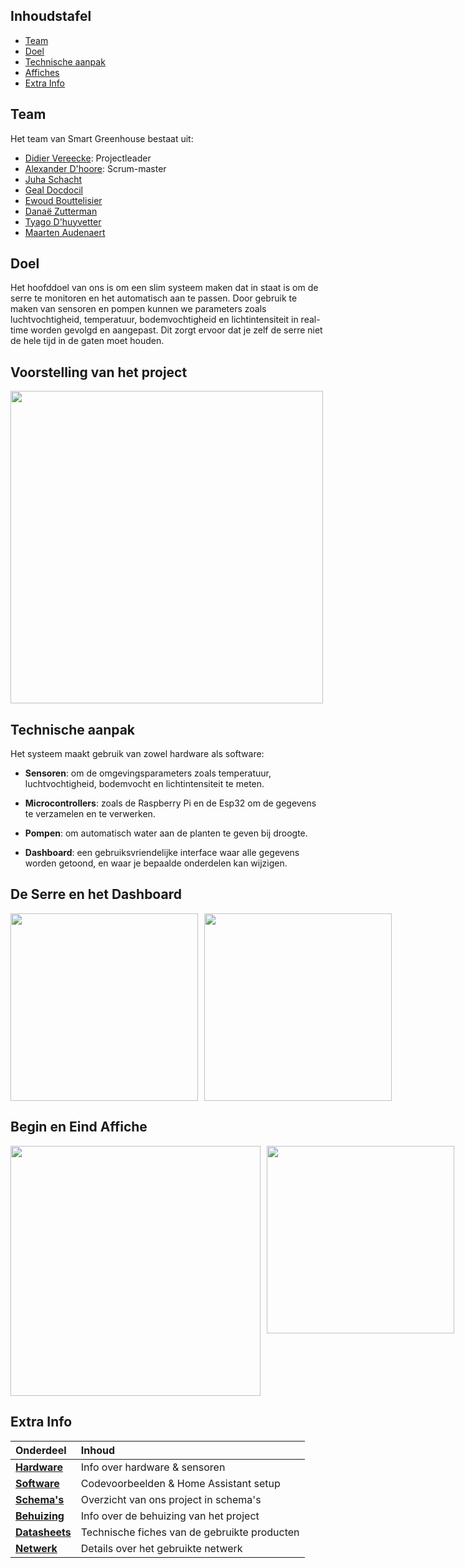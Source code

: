 ## Inhoudstafel
- [Team](#Team)
- [Doel](#Doel)
- [Technische aanpak](#Technische-aanpak)
- [Affiches](#Begin-en-Eind-Affiche)
- [Extra Info](#Extra-Info)



## Team
Het team van Smart Greenhouse bestaat uit:
- [Didier Vereecke](https://github.com/MrI2C): Projectleader
- [Alexander D'hoore](https://github.com/AlexanderDhoore): Scrum-master
- [Juha Schacht](https://github.com/Jschacht06)
- [Geal Docdocil](https://github.com/Gdoc141)
- [Ewoud Bouttelisier](https://github.com/EwoudBoutje)
- [Danaë Zutterman](https://github.com/Danaezutterman)
- [Tyago D'huyvetter](https://github.com/TyagoD)
- [Maarten Audenaert](https://github.com/MaartenAudenaert)

## Doel
  Het hoofddoel van ons is om een slim systeem maken dat in staat is om de serre te monitoren en het automatisch aan te passen.
  Door gebruik te maken van sensoren en pompen kunnen we parameters zoals luchtvochtigheid, temperatuur, bodemvochtigheid en lichtintensiteit in real-time worden gevolgd en aangepast.
  Dit zorgt ervoor dat je zelf de serre niet de hele tijd in de gaten moet houden.

## Voorstelling van het project
 <img src="https://github.com/user-attachments/assets/884ad572-81ab-4c8f-9c20-52b59f5506f5" height="500">




## Technische aanpak
Het systeem maakt gebruik van zowel hardware als software:

- **Sensoren**: om de omgevingsparameters zoals temperatuur, luchtvochtigheid, bodemvocht en lichtintensiteit te meten.
  
- **Microcontrollers**: zoals de Raspberry Pi en de Esp32 om de gegevens te verzamelen en te verwerken.

- **Pompen**: om automatisch water aan de planten te geven bij droogte.

- **Dashboard**: een gebruiksvriendelijke interface waar alle gegevens worden getoond, en waar je bepaalde onderdelen kan wijzigen.

## De Serre en het Dashboard

<div style="display: flex; gap: 10px;">
   <img src="https://github.com/user-attachments/assets/ed7a53dc-a937-4934-b67c-e634f356960d" height="300">
    <img src="https://github.com/user-attachments/assets/dbd9272b-95d0-4c99-98ac-92034b409ac7" height="300">
</div>



## Begin en Eind Affiche

<div style="display: flex; gap: 10px;">
   <img src="https://github.com/user-attachments/assets/34eaa290-13ab-4389-9311-ffae79a41bab" height="400">
    <img src="/" height="300">
</div>





## Extra Info

| Onderdeel   | Inhoud                                 |
|:------------|:----------------------------------------|
| [**Hardware**](/Hardware)   | Info over hardware & sensoren             |
| [**Software**](/Software)   | Codevoorbeelden & Home Assistant setup   |
| [**Schema's**](/Schema's)   | Overzicht van ons project in schema's    |
| [**Behuizing**](/Behuizing) | Info over de behuizing van het project   |
| [**Datasheets**](/Datasheets) | Technische fiches van de gebruikte producten |
| [**Netwerk**](/Networking)  | Details over het gebruikte netwerk       |




